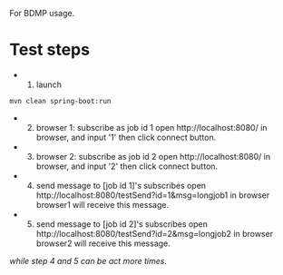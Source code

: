 For BDMP usage.

# Test steps
* 1. launch
``` shell
mvn clean spring-boot:run
```

* 2. browser 1: subscribe as job id 1
open http://localhost:8080/ in browser, and input '1' then click connect button.

* 3. browser 2: subscribe as job id 2
open http://localhost:8080/ in browser, and input '2' then click connect button.

* 4. send message to [job id 1]'s subscribes
open http://localhost:8080/testSend?id=1&msg=longjob1 in browser
browser1 will receive this message.

* 5. send message to [job id 2]'s subscribes
open http://localhost:8080/testSend?id=2&msg=longjob2 in browser
browser2 will receive this message.

*while step 4 and 5 can be act more times.*
